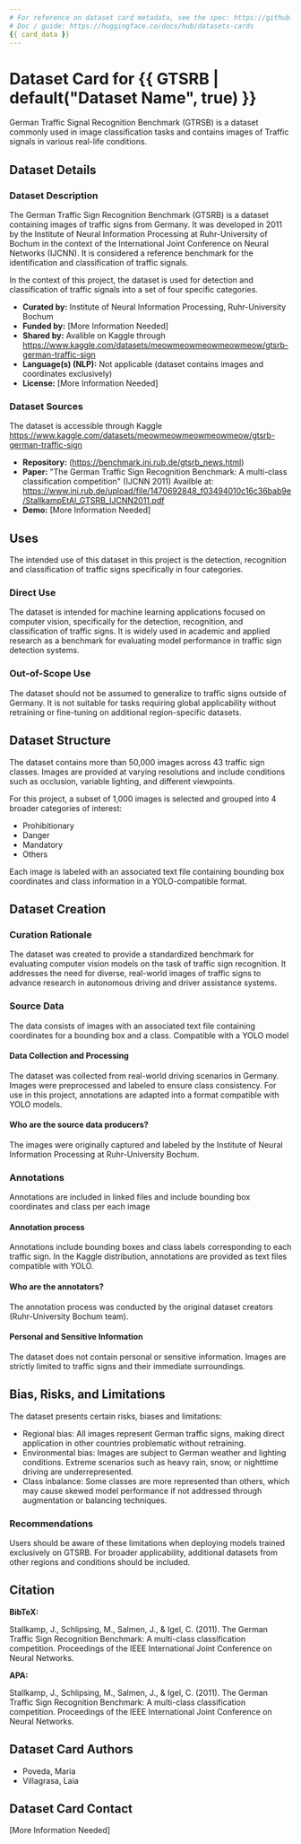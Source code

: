```yaml
---
# For reference on dataset card metadata, see the spec: https://github.com/huggingface/hub-docs/blob/main/datasetcard.md?plain=1
# Doc / guide: https://huggingface.co/docs/hub/datasets-cards
{{ card_data }}
---
```


# Dataset Card for {{ GTSRB | default("Dataset Name", true) }}

German Traffic Signal Recognition Benchmark (GTRSB) is a dataset commonly used in image classification tasks and contains images of Traffic signals in various real-life conditions.

## Dataset Details

### Dataset Description

The German Traffic Sign Recognition Benchmark (GTSRB) is a dataset containing images of traffic signs from Germany. It was developed in 2011 by the Institute of Neural Information Processing at Ruhr-University of Bochum in the context of the International Joint Conference on Neural Networks (IJCNN). It is considered a reference benchmark for the identification and classification of traffic signals.

In the context of this project, the dataset is used for detection and classification of traffic signals into a set of four specific categories.

- **Curated by:** Institute of Neural Information Processing, Ruhr-University Bochum
- **Funded by:** [More Information Needed]
- **Shared by:** Avalible on Kaggle through https://www.kaggle.com/datasets/meowmeowmeowmeowmeow/gtsrb-german-traffic-sign
- **Language(s) (NLP):** Not applicable (dataset contains images and coordinates exclusively)
- **License:** [More Information Needed]

### Dataset Sources

The dataset is accessible through Kaggle 
https://www.kaggle.com/datasets/meowmeowmeowmeowmeow/gtsrb-german-traffic-sign

- **Repository:** (https://benchmark.ini.rub.de/gtsrb_news.html)
- **Paper:** "The German Traffic Sign Recognition Benchmark: A multi-class classification competition" (IJCNN 2011) Availble at: https://www.ini.rub.de/upload/file/1470692848_f03494010c16c36bab9e/StallkampEtAl_GTSRB_IJCNN2011.pdf 
- **Demo:** [More Information Needed]

## Uses

The intended use of this dataset in this project is the detection, recognition and classification of traffic signs specifically in four categories. 

### Direct Use

The dataset is intended for machine learning applications focused on computer vision, specifically for the detection, recognition, and classification of traffic signs. It is widely used in academic and applied research as a benchmark for evaluating model performance in traffic sign detection systems.

### Out-of-Scope Use

The dataset should not be assumed to generalize to traffic signs outside of Germany. It is not suitable for tasks requiring global applicability without retraining or fine-tuning on additional region-specific datasets.

## Dataset Structure

The dataset contains more than 50,000 images across 43 traffic sign classes. Images are provided at varying resolutions and include conditions such as occlusion, variable lighting, and different viewpoints.

For this project, a subset of 1,000 images is selected and grouped into 4 broader categories of interest:

* Prohibitionary
* Danger
* Mandatory
* Others

Each image is labeled with an associated text file containing bounding box coordinates and class information in a YOLO-compatible format.

## Dataset Creation

### Curation Rationale

The dataset was created to provide a standardized benchmark for evaluating computer vision models on the task of traffic sign recognition. It addresses the need for diverse, real-world images of traffic signs to advance research in autonomous driving and driver assistance systems.

### Source Data

The data consists of images with an associated text file containing coordinates for a bounding box and a class. Compatible with a YOLO model

#### Data Collection and Processing

The dataset was collected from real-world driving scenarios in Germany. Images were preprocessed and labeled to ensure class consistency. For use in this project, annotations are adapted into a format compatible with YOLO models.

#### Who are the source data producers?

The images were originally captured and labeled by the Institute of Neural Information Processing at Ruhr-University Bochum.

### Annotations

Annotations are included in linked files and include bounding box coordinates and class per each image

#### Annotation process

Annotations include bounding boxes and class labels corresponding to each traffic sign. In the Kaggle distribution, annotations are provided as text files compatible with YOLO.

#### Who are the annotators?

The annotation process was conducted by the original dataset creators (Ruhr-University Bochum team).

#### Personal and Sensitive Information

The dataset does not contain personal or sensitive information. Images are strictly limited to traffic signs and their immediate surroundings.

## Bias, Risks, and Limitations

The dataset presents certain risks, biases and limitations:

* Regional bias: All images represent German traffic signs, making direct application in other countries problematic without retraining.
* Environmental bias: Images are subject to German weather and lighting conditions. Extreme scenarios such as heavy rain, snow, or nighttime driving are underrepresented.
* Class inbalance: Some classes are more represented than others, which may cause skewed model performance if not addressed through augmentation or balancing techniques.

### Recommendations

Users should be aware of these limitations when deploying models trained exclusively on GTSRB. For broader applicability, additional datasets from other regions and conditions should be included.

## Citation

**BibTeX:**

Stallkamp, J., Schlipsing, M., Salmen, J., & Igel, C. (2011). The German Traffic Sign Recognition Benchmark: A multi-class classification competition. Proceedings of the IEEE International Joint Conference on Neural Networks.

**APA:**

Stallkamp, J., Schlipsing, M., Salmen, J., & Igel, C. (2011). The German Traffic Sign Recognition Benchmark: A multi-class classification competition. Proceedings of the IEEE International Joint Conference on Neural Networks.

## Dataset Card Authors  

* Poveda, Maria
* Villagrasa, Laia

## Dataset Card Contact

[More Information Needed]
